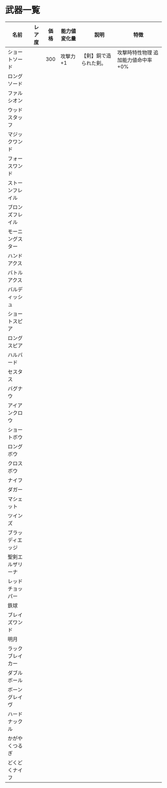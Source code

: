# 武器一覧

| 名前 | レア度 | 価格 | 能力値変化量 |　説明 | 特徴 |
| --- | --- | --- | --- | --- | --- |
| ショートソード |  | 300 | 攻撃力+1 | 【剣】銅で造られた剣。 | 攻撃時特性物理 追加能力値命中率+0% |
| ロングソード |  |  |  |  |  |
| ファルシオン |  |  |  |  |  |
| ウッドスタッフ |  |  |  |  |  |
| マジックワンド |  |  |  |  |  |
| フォースワンド |  |  |  |  |  |
| ストーンフレイル |  |  |  |  |  |
| ブロンズフレイル |  |  |  |  |  |
| モーニングスター |  |  |  |  |  |
| ハンドアクス |  |  |  |  |  |
| バトルアクス |  |  |  |  |  |
| バルディッシュ |  |  |  |  |  |
| ショートスピア |  |  |  |  |  |
| ロングスピア |  |  |  |  |  |
| ハルバード |  |  |  |  |  |
| セスタス |  |  |  |  |  |
| バグナウ |  |  |  |  |  |
| アイアンクロウ |  |  |  |  |  |
| ショートボウ |  |  |  |  |  |
| ロングボウ |  |  |  |  |  |
| クロスボウ |  |  |  |  |  |
| ナイフ |  |  |  |  |  |
| ダガー |  |  |  |  |  |
| マシェット |  |  |  |  |  |
| ツインズ |  |  |  |  |  |
| ブラッディエッジ |  |  |  |  |  |
| 聖剣エルザリーナ |  |  |  |  |  |
| レッドチョッパー |  |  |  |  |  |
| 鉄球 |  |  |  |  |  |
| ブレイズワンド |  |  |  |  |  |
| 明月 |  |  |  |  |  |
| ラックブレイカー |  |  |  |  |  |
| ダブルボール |  |  |  |  |  |
| ボーングレイヴ |  |  |  |  |  |
| ハードナックル |  |  |  |  |  |
| かがやくつるぎ |  |  |  |  |  |
| どくどくナイフ |  |  |  |  |  |
